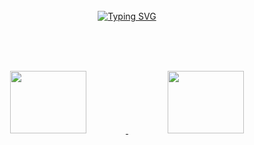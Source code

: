 <div align="center">
<br><br><br>

[![Typing SVG](https://readme-typing-svg.herokuapp.com?font=Charm&color=%23F7F118&size=47&center=true&vCenter=true&width=850&height=70&lines=Draw+my+dream%2C+Paint+my+dream)](https://git.io/typing-svg)

<br><br><br>
 
<a href="https://github.com/anuraghazra/github-readme-stats">
  <img src="https://github-readme-stats.vercel.app/api?username=yello-ow&show_icons=true&theme=great-gatsby&count_private=true" width=49.2% height=100/>
</a>
<a href="https://github.com/anuraghazra/github-readme-stats">
 <img src="https://github-readme-stats.vercel.app/api/top-langs/?username=yello-ow&layout=compact&theme=great-gatsby" width=49.2% height=100/>
</a>
</div>

<!--
**yello-ow/yello-ow** is a ✨ _special_ ✨ repository because its `README.md` (this file) appears on your GitHub profile.

Here are some ideas to get you started:

- 🔭 I’m currently working on ...
- 🌱 I’m currently learning ...
- 👯 I’m looking to collaborate on ...
- 🤔 I’m looking for help with ...
- 💬 Ask me about ...
- 📫 How to reach me: ...
- 😄 Pronouns: ...
- ⚡ Fun fact: ...
-->
